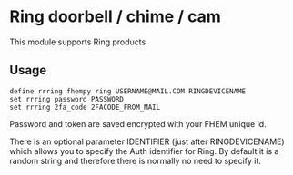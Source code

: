 
# Ring doorbell / chime / cam
This module supports Ring products

## Usage
```
define rrring fhempy ring USERNAME@MAIL.COM RINGDEVICENAME
set rrring password PASSWORD
set rrring 2fa_code 2FACODE_FROM_MAIL
```

Password and token are saved encrypted with your FHEM unique id.

There is an optional parameter IDENTIFIER (just after RINGDEVICENAME) which allows you to specify the Auth identifier for Ring. By default it is a random string and therefore there is normally no need to specify it.
